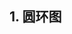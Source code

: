 ## 1. 圆环图

<preview path="./examples/ringChart.vue" title="圆环图" description="用echarts实现带圆角的圆环图"></preview>